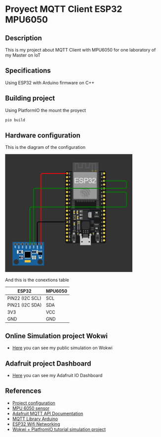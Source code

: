 # Proyect MQTT Client ESP32 MPU6050

## Description

This is my project about MQTT Client with MPU6050 for one laboratory of my Master on IoT

## Specifications

Using ESP32 with Arduino firmware on C++

## Building project

Using PlatformIO the mount the proyect

```bash
pio build
```

## Hardware configuration

This is the diagram of the configuration

![](./img/hardware_diagram.png)

And this is the conextions table

| ESP32           | MPU6050 |
| --------------- | ------- |
| PIN22 (I2C SCL) | SCL     |
| PIN21 (I2C SDA) | SDA     |
| 3V3             | VCC     |
| GND             | GND     |

## Online Simulation project Wokwi

- [Here](https://wokwi.com/projects/384561989763778561) you can see my public simulation on Wokwi

## Adafruit project Dashboard

- [Here](https://io.adafruit.com/icedeal/dashboards/practica-2-mqtt-dashboard) you can see my Adafruit IO Dashboard

## References

- [Project configuration](https://docs.wokwi.com/vscode/project-config)
- [MPU 6050 sensor](https://docs.wokwi.com/parts/wokwi-mpu6050)
- [Adafruit MQTT API Documentation](https://learn.adafruit.com/adafruit-io/mqtt-api)
- [MQTT Library Arduino](https://pubsubclient.knolleary.net/api#state)
- [ESP32 Wifi Networking](https://docs.wokwi.com/guides/esp32-wifi)
- [Wokwi + PlatfromIO tutorial simulation project](https://github.com/wokwi/esp32-http-server)
